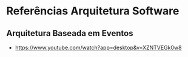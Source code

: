 # Referências Arquitetura Software

## Arquitetura Baseada em Eventos

- https://www.youtube.com/watch?app=desktop&v=XZNTVEGk0w8
